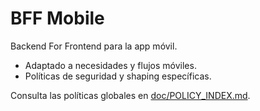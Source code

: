 # BFF Mobile

Backend For Frontend para la app móvil.

- Adaptado a necesidades y flujos móviles.
- Políticas de seguridad y shaping específicas.

Consulta las políticas globales en [doc/POLICY_INDEX.md](../../../doc/POLICY_INDEX.md).